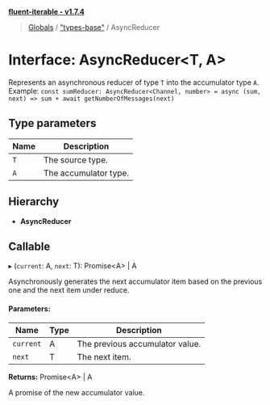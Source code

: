 **[fluent-iterable - v1.7.4](../README.md)**

> [Globals](../README.md) / ["types-base"](../modules/_types_base_.md) / AsyncReducer

# Interface: AsyncReducer\<T, A>

Represents an asynchronous reducer of type `T` into the accumulator type `A`.<br>
  Example: `const sumReducer: AsyncReducer<Channel, number> = async (sum, next) => sum + await getNumberOfMessages(next)`

## Type parameters

Name | Description |
------ | ------ |
`T` | The source type. |
`A` | The accumulator type.  |

## Hierarchy

* **AsyncReducer**

## Callable

▸ (`current`: A, `next`: T): Promise\<A> \| A

Asynchronously generates the next accumulator item based on the previous one and the next item under reduce.

#### Parameters:

Name | Type | Description |
------ | ------ | ------ |
`current` | A | The previous accumulator value. |
`next` | T | The next item. |

**Returns:** Promise\<A> \| A

A promise of the new accumulator value.
